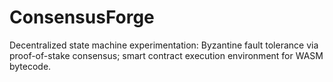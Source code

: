# ConsensusForge
Decentralized state machine experimentation: Byzantine fault tolerance via proof-of-stake consensus; smart contract execution environment for WASM bytecode.
